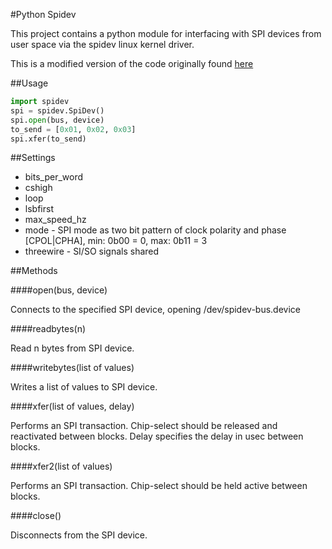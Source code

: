 #Python Spidev

This project contains a python module for interfacing with SPI devices from user space via the spidev linux kernel driver.

This is a modified version of the code originally found [here](http://elk.informatik.fh-augsburg.de/da/da-49/trees/pyap7k/lang/py-spi)

##Usage

```python
import spidev
spi = spidev.SpiDev()
spi.open(bus, device)
to_send = [0x01, 0x02, 0x03]
spi.xfer(to_send)
```
##Settings

* bits_per_word
* cshigh
* loop
* lsbfirst
* max_speed_hz
* mode - SPI mode as two bit pattern of clock polarity and phase [CPOL|CPHA], min: 0b00 = 0, max: 0b11 = 3
* threewire - SI/SO signals shared

##Methods

####open(bus, device)

Connects to the specified SPI device, opening /dev/spidev-bus.device

####readbytes(n)

Read n bytes from SPI device.

####writebytes(list of values)

Writes a list of values to SPI device.

####xfer(list of values, delay)

Performs an SPI transaction. Chip-select should be released and reactivated between blocks.
Delay specifies the delay in usec between blocks.

####xfer2(list of values)

Performs an SPI transaction. Chip-select should be held active between blocks.

####close()

Disconnects from the SPI device.

